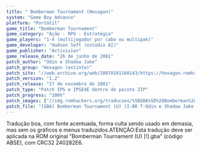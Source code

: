 ```yaml
---
title: " Bomberman Tournament (Hexagon)"
system: "Game Boy Advance"
platform: "Portátil"
game_title: "Bomberman Tournament"
game_category: "Ação - RPG - Estratégia"
game_players: "1-4 (multijogador por cabo ou multipak)"
game_developer: "Hudson Soft (estúdio AI)"
game_publisher: "Activision"
game_release_date: "26 de junho de 2001"
patch_author: "Odin e Shadow Jake"
patch_group: "Hexagon (extinto)"
patch_site: "//web.archive.org/web/20070101160143/https://hexagon.romhack.net// (fora do ar)"
patch_version: "1.2"
patch_release: "27 de novembro de 2001"
patch_type: "Patch IPS e IPSEXE dentro de pacote ZIP"
patch_progress: "100%"
patch_images: ["//img.romhackers.org/traducoes/%5BGBA%5D%20Bomberman%20Tournament%20-%20Hexagon%20-%201.png","//img.romhackers.org/traducoes/%5BGBA%5D%20Bomberman%20Tournament%20-%20Hexagon%20-%202.png","//img.romhackers.org/traducoes/%5BGBA%5D%20Bomberman%20Tournament%20-%20Hexagon%20-%203.png"]
patch_file: "[GBA] Bomberman Tournament (U) [I-BR T-Odin e Shadow Jake G-Hexagon V-1.2 P-100% A-2001].zip"
---
```

Tradução boa, com fonte acentuada, forma culta sendo usado em demasia, mas sem os gráficos e menus traduzidos.ATENÇÃO:Esta tradução deve ser aplicada na ROM original "Bomberman Tournament (U) [!].gba" (código ABSE), com CRC32 240282E6.
